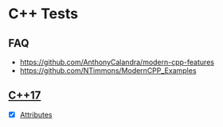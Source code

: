 # C++ Tests

## FAQ

* https://github.com/AnthonyCalandra/modern-cpp-features
* https://github.com/NTimmons/ModernCPP_Examples

## [C++17](Core/C++17)

* [x] [Attributes](Core/C++17/Attributes.cpp)
